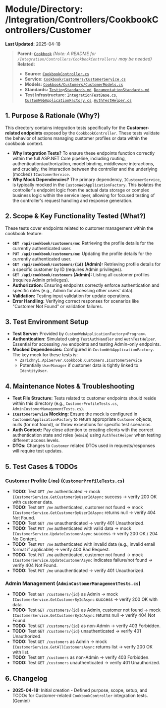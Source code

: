 # Module/Directory: /Integration/Controllers/CookbookControllers/Customer

**Last Updated:** 2025-04-18

> **Parent:** [`Cookbook`](../README.md) 
> *(Note: A README for `/Integration/Controllers/CookbookControllers/` may be needed)*
> **Related:**
> * **Source:** [`CookbookController.cs`](../../../../../Zarichney.Server/Controllers/CookbookController.cs)
> * **Service:** [`Cookbook/Customers/CustomerService.cs`](../../../../../Zarichney.Server/Cookbook/Customers/CustomerService.cs)
> * **Models:** [`Cookbook/Customers/CustomerModels.cs`](../../../../../Zarichney.Server/Cookbook/Customers/CustomerModels.cs)
> * **Standards:** [`TestingStandards.md`](../../../../../Docs/Standards/TestingStandards.md), [`DocumentationStandards.md`](../../../../../Docs/Standards/DocumentationStandards.md)
> * **Test Infrastructure:** [`IntegrationTestBase.cs`](../../../IntegrationTestBase.cs), [`CustomWebApplicationFactory.cs`](../../../../Framework/Fixtures/CustomWebApplicationFactory.cs), [`AuthTestHelper.cs`](../../../../Framework/Helpers/AuthTestHelper.cs)

## 1. Purpose & Rationale (Why?)

This directory contains integration tests specifically for the **Customer-related endpoints** exposed by the `CookbookController`. These tests validate the behavior of actions managing customer profiles or data within the cookbook context.

* **Why Integration Tests?** To ensure these endpoints function correctly within the full ASP.NET Core pipeline, including routing, authentication/authorization, model binding, middleware interactions, and crucially, the interaction between the controller and the underlying (mocked) `ICustomerService`.
* **Why Mock Dependencies?** The primary dependency, `ICustomerService`, is typically mocked in the `CustomWebApplicationFactory`. This isolates the controller's endpoint logic from the actual data storage or complex business logic within the service layer, allowing for focused testing of the controller's request handling and response generation.

## 2. Scope & Key Functionality Tested (What?)

These tests cover endpoints related to customer management within the cookbook feature:

* **`GET /api/cookbook/customers/me`:** Retrieving the profile details for the currently authenticated user.
* **`PUT /api/cookbook/customers/me`:** Updating the profile details for the currently authenticated user.
* **`GET /api/cookbook/customers/{id}` (Admin):** Retrieving profile details for a specific customer by ID (requires Admin privileges).
* **`GET /api/cookbook/customers` (Admin):** Listing all customer profiles (requires Admin privileges).
* **Authorization:** Ensuring endpoints correctly enforce authentication and specific roles (e.g., Admin for accessing other users' data).
* **Validation:** Testing input validation for update operations.
* **Error Handling:** Verifying correct responses for scenarios like "Customer Not Found" or validation failures.

## 3. Test Environment Setup

* **Test Server:** Provided by `CustomWebApplicationFactory<Program>`.
* **Authentication:** Simulated using `TestAuthHandler` and `AuthTestHelper`. Essential for accessing `/me` endpoints and testing Admin-only endpoints.
* **Mocked Dependencies:** Configured in `CustomWebApplicationFactory`. The key mock for these tests is:
    * `Zarichnyi.ApiServer.Cookbook.Customers.ICustomerService`
    * Potentially `UserManager` if customer data is tightly linked to `IdentityUser`.

## 4. Maintenance Notes & Troubleshooting

* **Test File Structure:** Tests related to customer endpoints should reside within this directory (e.g., `CustomerProfileTests.cs`, `AdminCustomerManagementTests.cs`).
* **`ICustomerService` Mocking:** Ensure the mock is configured in `CustomWebApplicationFactory` to return appropriate `Customer` objects, nulls (for not found), or throw exceptions for specific test scenarios.
* **Auth Context:** Pay close attention to creating clients with the correct authentication state and roles (`Admin`) using `AuthTestHelper` when testing different access levels.
* **DTOs:** Changes to `Customer` related DTOs used in requests/responses will require test updates.

## 5. Test Cases & TODOs

### Customer Profile (`/me`) (`CustomerProfileTests.cs`)
* **TODO:** Test `GET /me` authenticated -> mock `ICustomerService.GetCustomerByUserIdAsync` success -> verify 200 OK with customer data.
* **TODO:** Test `GET /me` authenticated, customer not found -> mock `ICustomerService.GetCustomerByUserIdAsync` returns null -> verify 404 Not Found.
* **TODO:** Test `GET /me` unauthenticated -> verify 401 Unauthorized.
* **TODO:** Test `PUT /me` authenticated with valid data -> mock `ICustomerService.UpdateCustomerAsync` success -> verify 200 OK / 204 No Content.
* **TODO:** Test `PUT /me` authenticated with invalid data (e.g., invalid email format if applicable) -> verify 400 Bad Request.
* **TODO:** Test `PUT /me` authenticated, customer not found -> mock `ICustomerService.UpdateCustomerAsync` indicates failure/not found -> verify 404 Not Found.
* **TODO:** Test `PUT /me` unauthenticated -> verify 401 Unauthorized.

### Admin Management (`AdminCustomerManagementTests.cs`)
* **TODO:** Test `GET /customers/{id}` as Admin -> mock `ICustomerService.GetCustomerByIdAsync` success -> verify 200 OK with data.
* **TODO:** Test `GET /customers/{id}` as Admin, customer not found -> mock `ICustomerService.GetCustomerByIdAsync` returns null -> verify 404 Not Found.
* **TODO:** Test `GET /customers/{id}` as non-Admin -> verify 403 Forbidden.
* **TODO:** Test `GET /customers/{id}` unauthenticated -> verify 401 Unauthorized.
* **TODO:** Test `GET /customers` as Admin -> mock `ICustomerService.GetAllCustomersAsync` returns list -> verify 200 OK with list.
* **TODO:** Test `GET /customers` as non-Admin -> verify 403 Forbidden.
* **TODO:** Test `GET /customers` unauthenticated -> verify 401 Unauthorized.

## 6. Changelog

* **2025-04-18:** Initial creation - Defined purpose, scope, setup, and TODOs for Customer-related `CookbookController` integration tests. (Gemini)

